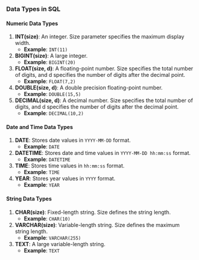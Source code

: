 ### Data Types in SQL

#### Numeric Data Types
1. **INT(size)**: An integer. Size parameter specifies the maximum display width.
   - **Example**: `INT(11)`
2. **BIGINT(size)**: A large integer.
   - **Example**: `BIGINT(20)`
3. **FLOAT(size, d)**: A floating-point number. Size specifies the total number of digits, and d specifies the number of digits after the decimal point.
   - **Example**: `FLOAT(7,2)`
4. **DOUBLE(size, d)**: A double precision floating-point number.
   - **Example**: `DOUBLE(15,5)`
5. **DECIMAL(size, d)**: A decimal number. Size specifies the total number of digits, and d specifies the number of digits after the decimal point.
   - **Example**: `DECIMAL(10,2)`

#### Date and Time Data Types
1. **DATE**: Stores date values in `YYYY-MM-DD` format.
   - **Example**: `DATE`
2. **DATETIME**: Stores date and time values in `YYYY-MM-DD hh:mm:ss` format.
   - **Example**: `DATETIME`
3. **TIME**: Stores time values in `hh:mm:ss` format.
   - **Example**: `TIME`
4. **YEAR**: Stores year values in `YYYY` format.
   - **Example**: `YEAR`

#### String Data Types
1. **CHAR(size)**: Fixed-length string. Size defines the string length.
   - **Example**: `CHAR(10)`
2. **VARCHAR(size)**: Variable-length string. Size defines the maximum string length.
   - **Example**: `VARCHAR(255)`
3. **TEXT**: A large variable-length string.
   - **Example**: `TEXT`
